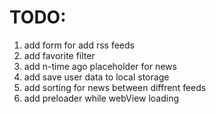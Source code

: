 # TODO:
1. add form for add rss feeds
2. add favorite filter
3. add n-time ago placeholder for news
4. add save user data to local storage
5. add sorting for news between diffrent feeds
6. add preloader while webView loading
